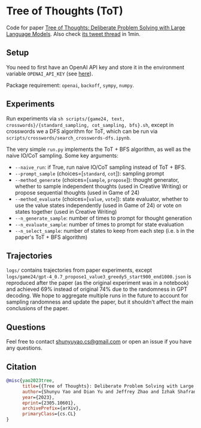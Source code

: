 # Tree of Thoughts (ToT)

Code for paper [Tree of Thoughts: Deliberate Problem Solving with Large Language Models](https://arxiv.org/abs/2305.10601). 
Also check [its tweet thread](https://twitter.com/ShunyuYao12/status/1659357547474681857) in 1min.


## Setup
You need to first have an OpenAI API key and store it in the environment variable ``OPENAI_API_KEY`` (see [here](https://help.openai.com/en/articles/5112595-best-practices-for-api-key-safety)).

Package requirement: ``openai``, ``backoff``, ``sympy``, ``numpy``. 


## Experiments

Run experiments via ``sh scripts/{game24, text, crosswords}/{standard_sampling, cot_sampling, bfs}.sh``, except in crosswords we  a DFS algorithm for ToT, which can be run via ``scripts/crosswords/search_crosswords-dfs.ipynb``.

The very simple ``run.py`` implements the ToT + BFS algorithm, as well as the naive IO/CoT sampling. Some key arguments:

- ``--naive_run``: if True, run naive IO/CoT sampling instead of ToT + BFS.
-  ``--prompt_sample`` (choices=[``standard``, ``cot``]): sampling prompt
- ``--method_generate`` (choices=[``sample``, ``propose``]): thought generator, whether to sample independent thoughts (used in Creative Writing) or propose sequential thoughts (used in Game of 24)
- ``--method_evaluate`` (choices=[``value``, ``vote``]): state evaluator, whether to use the value states independently (used in Game of 24) or vote on states together (used in Creative Writing)
- ``--n_generate_sample``: number of times to prompt for thought generation
- ``--n_evaluate_sample``: number of times to prompt for state evaluation
- ``--n_select_sample``: number of states to keep from each step (i.e. ``b`` in the paper's ToT + BFS algorithm)



## Trajectories
``logs/`` contains trajectories from paper experiments, except ``logs/game24/gpt-4_0.7_propose1_value3_greedy5_start900_end1000.json`` is reproduced after the paper (as the original experiment was in a notebook) and achieved 69\% instead of original 74\% due to the randomness in GPT decoding. We hope to aggregate multiple runs in the future to account for sampling randomness and update the paper, but it shouldn't affect the main conclusions of the paper.



## Questions
Feel free to contact shunyuyao.cs@gmail.com or open an issue if you have any questions.


## Citation

```bibtex
@misc{yao2023tree,
      title={{Tree of Thoughts}: Deliberate Problem Solving with Large Language Models}, 
      author={Shunyu Yao and Dian Yu and Jeffrey Zhao and Izhak Shafran and Thomas L. Griffiths and Yuan Cao and Karthik Narasimhan},
      year={2023},
      eprint={2305.10601},
      archivePrefix={arXiv},
      primaryClass={cs.CL}
}
```
